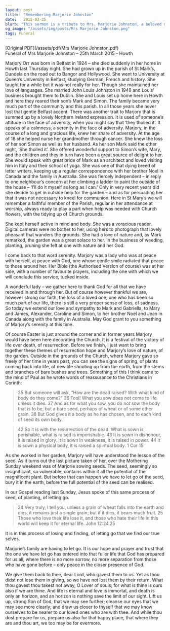 ```yaml
---
layout: post
title:  "Remembering Marjorie Johnston"
date:   2015-03-25
blurb: "This sermon is a tribute to Mrs. Marjorie Johnston, a beloved member of the Howth parish community. It reflects on her life, her love for languages, her resilience in the face of adversity, and her deep connection with nature. The sermon also draws parallels between Marjorie's love for gardening and the themes of resurrection and renewal, offering comfort and hope to the bereaved."
og_image: "/assets/img/posts/Mrs Marjorie Johnston.png"
tags: Funeral
---
```

[Original PDF](/assets/pdf/Mrs Marjorie Johnston.pdf)    
Funeral of Mrs Marjorie Johnston – 25th March 2015 – Howth

Marjory Orr was born in Belfast in 1924 – she died suddenly in her home in Howth last Thursday night. She had grown up in the parish of St Mark’s, Dundela on the road out to Bangor and Hollywood. She went to University at Queen’s University in Belfast, studying German, French and history. She taught for a while but it was not really for her. Though she maintained her love of languages. She married John Louis Johnston in 1948 and Louis’ business brought them to Dublin. She and Louis set up home here in Howth and here they reared their son’s Mark and Simon. The family became very much part of the community and this parish. In all those years she never lost that gentle Belfast accent. There was another trait to Marjory that is summed up by a lovely Northern Ireland expression. It is used of someone’s attitude in the face of adversity, when you might say that ‘they tholled it’. It speaks of a calmness, a serenity in the face of adversity. Marjory, in the course of a long and gracious life, knew her share of adversity. At the age of 18 she helped nurse her grandmother through cancer. She knew the loss of her son Simon as well as her husband. As her son Mark said the other night, ‘She tholled it’. She offered wonderful support to Simon’s wife, Mary, and the children and they in turn have been a great source of delight to her. She would speak with great pride of Mark as an architect and loved visiting him in Italy and their school of yoga. She was one of that dying breed of letter writers, keeping up a regular correspondence with her brother Noel in Canada and the family in Australia. She was fiercely independent – in reply to one neighbour’s concern at her climbing a ladder to paint the outside of the house – ‘I’ll do it myself as long as I can.’ Only in very recent years did she decide to get in outside help for the garden – and as for persuading her that it was not necessary to kneel for communion. Here in St Mary’s we will remember a faithful member of the Parish, regular in her attendance at worship, always ready to play a part when help was needed with Church flowers, with the tidying up of Church grounds.

She kept herself active in mind and body. She was a voracious reader. Digital cameras were no bother to her, using hers to photograph that lovely pheasant that wanders the grounds. She had a love of nature and, as Mark remarked, the garden was a great solace to her. In the business of weeding, planting, pruning she felt at one with nature and her God.

I come back to that word serenity. Marjory was a lady who was at peace with herself, at peace with God, one whose gentle smile radiated that peace to those around her. Her Bible (the Authorised Version of course) was at her side, with a number of favourite prayers, including the one with which we will conclude this service, tucked inside.

A wonderful lady – we gather here to thank God for all that we have received in and through her. But of course however thankful we are, however strong our faith, the loss of a loved one, one who has been so much part of our life, there is still a very proper sense of loss, of sadness. So today we extend our love and sympathy to Mark and Gabriella, to Mary and James, Alexander, Caroline and Simon, to her brother Noel and Jean in Canada along with the family in Australia. May God grant to you something of Marjory’s serenity at this time.

Of course Easter is just around the corner and in former years Marjory would have been here decorating the Church. It is a festival of the victory of life over death, of resurrection. Before we finish, I just want to bring together these themes of resurrection hope and Marjory’s love of nature, of the garden. Outside in the grounds of the Church, where Marjory gave so freely of her time in years past, you can see the signs of spring, of plants coming back into life, of new life shooting up from the earth, from the stems and branches of bare bushes and trees. Something of this I think came to the mind of Paul as he wrote words of reassurance to the Christians in Corinth:

> 35 But someone will ask, "How are the dead raised? With what kind of body do they come?" 36 Fool! What you sow does not come to life unless it dies. 37 And as for what you sow, you do not sow the body that is to be, but a bare seed, perhaps of wheat or of some other grain. 38 But God gives it a body as he has chosen, and to each kind of seed its own body.

> 42 So it is with the resurrection of the dead. What is sown is perishable, what is raised is imperishable. 43 It is sown in dishonour, it is raised in glory. It is sown in weakness, it is raised in power. 44 It is sown a physical body, it is raised a spiritual body. 1 Cor 15

As she worked in her garden, Marjory will have understood the lesson of the seed. As it turns out the last picture taken of her, over the Mothering Sunday weekend was of Marjorie sowing seeds. The seed, seemingly so insignificant, so vulnerable, contains within it all the potential of the magnificent plant. But before that can happen we have to let go of the seed, bury it in the earth, before the full potential of the seed can be realised.

In our Gospel reading last Sunday, Jesus spoke of this same process of seed, of planting, of letting go.

> 24 Very truly, I tell you, unless a grain of wheat falls into the earth and dies, it remains just a single grain; but if it dies, it bears much fruit. 25 Those who love their life lose it, and those who hate their life in this world will keep it for eternal life. John 12:24,25

It is in this process of losing and finding, of letting go that we find our true selves.

Marjorie’s family are having to let go. It is our hope and prayer and trust that the one we have let go has entered into that fuller life that God has prepared for us all, where there is no more sorrow, no more separation from those who have gone before – only peace in the closer presence of God.

We give them back to thee, dear Lord, who gavest them to us. Yet as thou didst not lose them in giving, so we have not lost them by their return. What thou gavest thou takest not away, O Lover of souls; for what is thine is ours also if we are thine. And life is eternal and love is immortal, and death is only an horizon, and an horizon is nothing save the limit of our sight. Lift us up, strong Son of God, that we may see further; cleanse our eyes that we may see more clearly; and draw us closer to thyself that we may know ourselves to be nearer to our loved ones who are with thee. And while thou dost prepare for us, prepare us also for that happy place, that where they are and thou art, we too may be for evermore.
